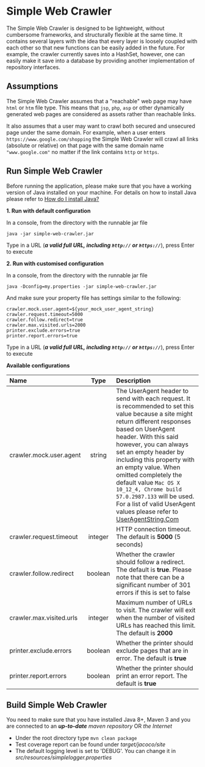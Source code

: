 Simple Web Crawler
==================

The Simple Web Crawler is designed to be lightweight, without cumbersome frameworks, and structurally flexible at the same time. It contains several layers with the idea that every layer is loosely coupled with each other so that new functions can be easily added in the future. For example, the crawler currently saves into a HashSet, however, one can easily make it save into a database by providing another implementation of repository interfaces.

Assumptions
-----------
The Simple Web Crawler assumes that a "reachable" web page may have `html` or `htm` file type. This means that `jsp`, `php`, `asp` or other dynamically generated web pages are considered as assets rather than reachable links.

It also assumes that a user may want to crawl both secured and unsecured page under the same domain. For example, when a user enters `https://www.google.com/shopping` the Simple Web Crawler will crawl all links (absolute or relative) on that page with the same domain name `"www.google.com"` no matter if the link contains `http` or `https`.

Run Simple Web Crawler
----------------------
Before running the application, please make sure that you have a working version of Java installed on your machine. For details on how to install Java please refer to [How do I install Java?](https://www.java.com/en/download/help/download_options.xml)

**1. Run with default configuration** 

In a console, from the directory with the runnable jar file
```
java -jar simple-web-crawler.jar
```
Type in a URL (**_a valid full URL, including `http://` or `https://`_**), press Enter to execute

**2. Run with customised configuration**

In a console, from the directory with the runnable jar file
```
java -Dconfig=my.properties -jar simple-web-crawler.jar
```

And make sure your property file has settings similar to the following:
```
crawler.mock.user.agent=${your_mock_user_agent_string}
crawler.request.timeout=5000
crawler.follow.redirect=true
crawler.max.visited.urls=2000
printer.exclude.errors=true
printer.report.errors=true
```
Type in a URL (**_a valid full URL, including `http://` or `https://`_**), press Enter to execute 

**Available configurations** 

| Name                         | Type    | Description |
|:-----------------------------|:-------:|:------------|
| crawler.mock.user.agent      | string  | The UserAgent header to send with each request. It is recommended to set this value because a site might return different responses based on UserAgent header. With this said however, you can always set an empty header by including this property with an empty value. When omitted completely the default value `Mac OS X 10_12_4, Chrome build 57.0.2987.133` will be used. For a list of valid UserAgent values please refer to [UserAgentString.Com](http://www.useragentstring.com/pages/useragentstring.php) |
| crawler.request.timeout      | integer | HTTP connection timeout. The default is **5000** (5 seconds) |
| crawler.follow.redirect      | boolean | Whether the crawler should follow a redirect. The default is **true**. Please note that there can be a significant number of 301 errors if this is set to false |
| crawler.max.visited.urls     | integer | Maximum number of URLs to visit. The crawler will exit when the number of visited URLs has reached this limit. The default is **2000** |
| printer.exclude.errors       | boolean | Whether the printer should exclude pages that are in error. The default is **true** |
| printer.report.errors        | boolean | Whether the printer should print an error report. The default is **true** |

Build Simple Web Crawler
------------------------

You need to make sure that you have installed Java 8+, Maven 3 and you are connected to an _**up-to-date** maven repository_ OR _the Internet_
* Under the root directory type `mvn clean package`
* Test coverage report can be found under _target/jacoco/site_
* The default logging level is set to 'DEBUG'. You can change it in _src/resources/simplelogger.properties_
